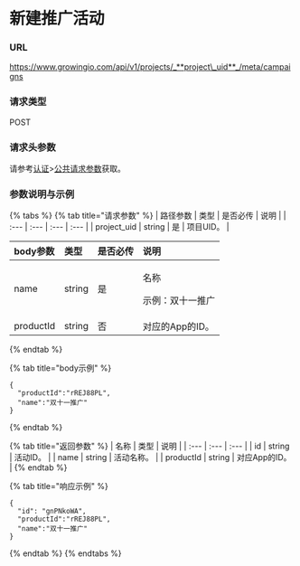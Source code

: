 # 新建推广活动

### URL

https://www.growingio.com/api/v1/projects/_**project\_uid**_/meta/campaigns

### 请求类型

POST

### 请求头参数

请参考[认证](../../authenticate/)&gt;[公共请求参数](../../authenticate/head-parameter.md)获取。

### 参数说明与示例

{% tabs %}
{% tab title="请求参数" %}
| 路径参数 | 类型 | 是否必传 | 说明 |
| :--- | :--- | :--- | :--- |
| project\_uid | string | 是 | 项目UID。 |

<table>
  <thead>
    <tr>
      <th style="text-align:left">body&#x53C2;&#x6570;</th>
      <th style="text-align:left">&#x7C7B;&#x578B;</th>
      <th style="text-align:left">&#x662F;&#x5426;&#x5FC5;&#x4F20;</th>
      <th style="text-align:left">&#x8BF4;&#x660E;</th>
    </tr>
  </thead>
  <tbody>
    <tr>
      <td style="text-align:left">name</td>
      <td style="text-align:left">string</td>
      <td style="text-align:left">&#x662F;</td>
      <td style="text-align:left">
        <p>&#x540D;&#x79F0;</p>
        <p>&#x793A;&#x4F8B;&#xFF1A;&#x53CC;&#x5341;&#x4E00;&#x63A8;&#x5E7F;</p>
      </td>
    </tr>
    <tr>
      <td style="text-align:left">productId</td>
      <td style="text-align:left">string</td>
      <td style="text-align:left">&#x5426;</td>
      <td style="text-align:left">&#x5BF9;&#x5E94;&#x7684;App&#x7684;ID&#x3002;</td>
    </tr>
  </tbody>
</table>
{% endtab %}

{% tab title="body示例" %}
```text
{
  "productId":"rREJ88PL",
  "name":"双十一推广"
}
```
{% endtab %}

{% tab title="返回参数" %}
| 名称 | 类型 | 说明 |
| :--- | :--- | :--- |
| id | string | 活动ID。 |
| name | string | 活动名称。 |
| productId | string | 对应App的ID。 |
{% endtab %}

{% tab title="响应示例" %}
```text
{
  "id": "gnPNkoWA",
  "productId":"rREJ88PL",
  "name":"双十一推广"
}
```
{% endtab %}
{% endtabs %}

